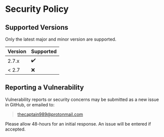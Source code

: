 # Security Policy

## Supported Versions

Only the latest major and minor version are supported.

| Version | Supported          |
| ------- | ------------------ |
| 2.7.x   | :heavy_check_mark: |
| < 2.7   | :x:                |

## Reporting a Vulnerability

Vulnerability reports or security concerns may be submitted as a new issue in GitHub, or emailed to:

><thecaptain989@protonmail.com>

Please allow 48-hours for an initial response. An issue will be entered if accepted.
